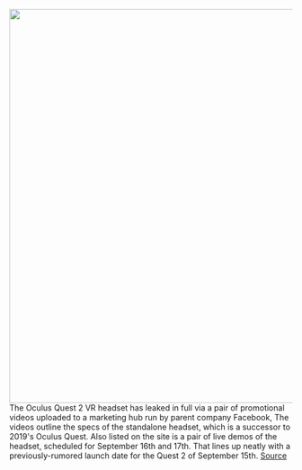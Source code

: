 <img src='https://cdn.vox-cdn.com/thumbor/41Y8nM5caudN7RAlCCPyjY5GOA8=/0x0:1920x1080/1200x800/filters:focal(807x387:1113x693)/cdn.vox-cdn.com/uploads/chorus_image/image/67401715/msedge_NwXfvVYztH.0.png' width='700px' /><br/>
The Oculus Quest 2 VR headset has leaked in full via a pair of promotional videos uploaded to a marketing hub run by parent company Facebook, The videos outline the specs of the standalone headset, which is a successor to 2019's Oculus Quest. Also listed on the site is a pair of live demos of the headset, scheduled for September 16th and 17th. That lines up neatly with a previously-rumored launch date for the Quest 2 of September 15th.
<a href='https://www.theverge.com/2020/9/14/21435891/oculus-quest-2-leaked-promotional-video-specs-features-qualcomm-xr-2-platform-6gb-ram-4k-display'> Source <a/>